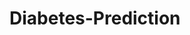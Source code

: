 # Diabetes-Prediction

















































































































































